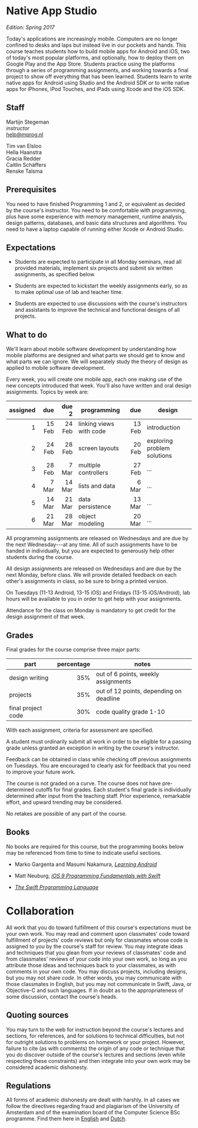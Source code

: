 # Native App Studio

*Edition: Spring 2017*

Today's applications are increasingly mobile. Computers are no longer confined
to desks and laps but instead live in our pockets and hands. This course
teaches students how to build mobile apps for Android and iOS, two of today's
most popular platforms, and optionally, how to deploy them on Google Play and
the App Store. Students practice using the platforms through a series of
programming assignments, and working towards a final project to show off
everything that has been learned. Students learn to write native apps for
Android using Studio and the Android SDK *or* to write native apps for iPhones,
iPod Touches, and iPads using Xcode and the iOS SDK.

## Staff

Martijn Stegeman  
*instructor*  
<help@mprog.nl>

Tim van Elsloo  
Hella Haanstra  
Gracia Redder  
Caitlin Schäffers  
Renske Talsma

## Prerequisites

You need to have finished Programming 1 and 2, or equivalent as decided by the
course's instructor. You need to be comfortable with programming, plus have
some experience with memory management, runtime analysis, design patterns,
databases, and basic data structures and algorithms. You need to have a laptop
capable of running either Xcode or Android Studio.

## Expectations

* Students are expected to participate in all Monday seminars, read all provided
  materials, implement six projects and submit six written assignments, as specified below.

* Students are expected to kickstart the weekly assignments early, so as to make optimal use of lab and teacher time.
  
* Students are expected to use discussions with the course's instructors and
  assistants to improve the technical and functional designs of all
  projects.

## What to do

We'll learn about mobile software development by understanding how mobile platforms are designed and what parts we should get to know and what parts we can ignore. We will separately study the theory of design as applied to mobile software development.

Every week, you will create one mobile app, each one making use of the new concepts introduced that week. You'll also have written and oral design assignments. Topics by week are:

| assigned |    due |  due 2 | programming             | due |  design                      |  
| -------: | -----: | -----: | ----------------------- | ---: | --------------------------- |  
|        1 | 15 Feb | 24 Feb | linking views with code | 13 Feb | introduction                |  
|        2 | 24 Feb | 28 Feb | screen layouts          | 20 Feb | exploring problem solutions |  
|        3 | 28 Feb |  7 Mar | multiple controllers    | 27 Feb | ...                         |  
|        4 |  7 Mar | 14 Mar | lists and data          | 6 Mar | ...                         |  
|        5 | 14 Mar | 21 Mar | data persistence        | 13 Mar | ...                         |  
|        6 | 21 Mar | 28 Mar | object modeling         | 20 Mar | ...                         |  

All programming assignments are released on Wednesdays and are due by the next Wednesday---at any time. All of such assignments have to be handed in individually, but you are expected to generously help other students during the course.

All design assignments are released on Wednesdays and are due by the next Monday, before class. We will provide detailed feedback on each other's assignments in class, so be sure to bring a printed version. 

On Tuesdays (11-13 Android, 13-15 iOS) and Fridays (13-15 iOS/Android), lab hours will be available to you in order to get help with your assignments.

Attendance for the class on Monday is mandatory to get credit for the design assignment of that week.

## Grades

Final grades for the course comprise three major parts:

| part               | percentage | notes                                   |  
| ------------------ | ---------: | --------------------------------------- |  
| design writing     |        35% | out of 6 points, weekly assignments     |  
| projects           |        35% | out of 12 points, depending on deadline |  
| final project code |        30% | code quality grade 1-10                 |  

With each assignment, criteria for assessment are specified.

A student must ordinarily submit all work in order to be eligible for a
passing grade unless granted an exception in writing by the course's instructor.

Feedback can be obtained in class while checking off previous assignments on Tuesdays. You are encouraged to clearly ask for feedback that you need to improve your future work.

The course is not graded on a curve. The course does not have pre-determined
cutoffs for final grades. Each student's final grade is individually determined
after input from the teaching staff. Prior experience, remarkable effort, and
upward trending may be considered.

No retakes are possible of any part of the course.

## Books

No books are required for this course, but the programming books below may be referenced from time to time to indicate useful sections.

- Marko Gargenta and Masumi Nakamura, [*Learning Android*](http://shop.oreilly.com/product/0636920023456.do)

- Matt Neuburg, [*iOS 9 Programming Fundamentals with Swift*](http://shop.oreilly.com/product/0636920044345.do)

- [*The Swift Programming Language*](https://itunes.apple.com/us/book/swift-programming-language/id881256329?mt=11)

# Collaboration

All work that you do toward fulfillment of this course's expectations must be
your own work. You may read and comment upon classmates' code toward
fulfillment of projects' code reviews but only for classmates whose code is
assigned to you by the course's staff for review. You may integrate ideas and
techniques that you glean from your reviews of classmates' code and from
classmates' reviews of your code into your own work, so long as you attribute
those ideas and techniques back to your classmates, as with comments in your
own code. You may discuss projects, including designs, but you may not share
*code*. In other words, you may communicate with those classmates in English,
but you may not communicate in Swift, Java, or Objective-C and such languages.
If in doubt as to the appropriateness of some discussion, contact the course's
heads.

## Quoting sources

You may turn to the web for instruction beyond the course's lectures and
sections, for references, and for solutions to technical difficulties, but not
for outright solutions to problems on homework or your project. However,
failure to cite (as with comments) the origin of any code or technique that you
do discover outside of the course's lectures and sections (even while
respecting these constraints) and then integrate into your own work may be
considered academic dishonesty.

## Regulations

All forms of academic dishonesty are dealt with harshly. In all cases we follow
the directives regarding fraud and plagiarism of the University of Amsterdam
and of the examination board of the Computer Science BSc programme. Find them
here in [English] and [Dutch].

[Dutch]: http://student.uva.nl/az/a-z-lijst/a-z-lijst/content/folder/fraude-plagiaat-en-bronvermelding/plagiaat-en-fraude.html
[English]: http://student.uva.nl/en/az/a-z/a-z/content/folder/plagiarism-and-fraud/plagiarism-and-fraud.html
